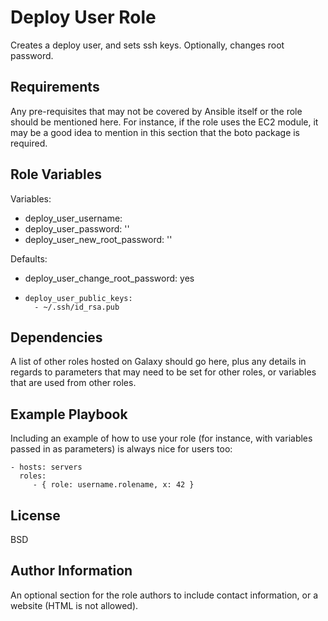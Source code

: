Deploy User Role
=========

Creates a deploy user, and sets ssh keys. Optionally, changes root password.

Requirements
------------

Any pre-requisites that may not be covered by Ansible itself or the role should be mentioned here. For instance, if the role uses the EC2 module, it may be a good idea to mention in this section that the boto package is required.

Role Variables
--------------

Variables:
* deploy_user_username: 
* deploy_user_password: ''
* deploy_user_new_root_password: ''

Defaults:
* deploy_user_change_root_password: yes
*     deploy_user_public_keys:
        - ~/.ssh/id_rsa.pub
  
Dependencies
------------

A list of other roles hosted on Galaxy should go here, plus any details in regards to parameters that may need to be set for other roles, or variables that are used from other roles.

Example Playbook
----------------

Including an example of how to use your role (for instance, with variables passed in as parameters) is always nice for users too:

    - hosts: servers
      roles:
         - { role: username.rolename, x: 42 }

License
-------

BSD

Author Information
------------------

An optional section for the role authors to include contact information, or a website (HTML is not allowed).
